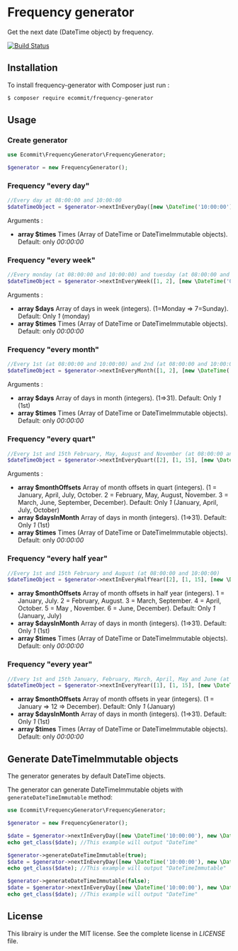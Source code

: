 # Frequency generator

Get the next date (DateTime object) by frequency.

[![Build Status](https://travis-ci.com/e-commit/frequency-generator.svg?branch=master)](https://travis-ci.com/e-commit/frequency-generator)

## Installation ##

To install frequency-generator with Composer just run :

```bash
$ composer require ecommit/frequency-generator
```

## Usage ##

### Create generator ###

```php
use Ecommit\FrequencyGenerator\FrequencyGenerator;

$generator = new FrequencyGenerator();
```

### Frequency "every day" ###

```php
//Every day at 08:00:00 and 10:00:00
$dateTimeObject = $generator->nextInEveryDay([new \DateTime('10:00:00'), new \DateTime('08:00:00')]);
```

Arguments :
* **array $times** Times (Array of DateTime or DateTimeImmutable objects). Default: only *00:00:00*


### Frequency "every week" ###

```php
//Every monday (at 08:00:00 and 10:00:00) and tuesday (at 08:00:00 and 10:00:00)
$dateTimeObject = $generator->nextInEveryWeek([1, 2], [new \DateTime('06:00:00'), new \DateTime('08:00:00')]);
```

Arguments :
* **array $days** Array of days in week (integers). (1=Monday => 7=Sunday). Default: Only *1* (monday)
* **array $times** Times (Array of DateTime or DateTimeImmutable objects). Default: only *00:00:00*


### Frequency "every month" ###

```php
//Every 1st (at 08:00:00 and 10:00:00) and 2nd (at 08:00:00 and 10:00:00)
$dateTimeObject = $generator->nextInEveryMonth([1, 2], [new \DateTime('06:00:00'), new \DateTime('08:00:00')]);
```

Arguments :
* **array $days** Array of days in month (integers). (1=>31). Default: Only *1* (1st)
* **array $times** Times (Array of DateTime or DateTimeImmutable objects). Default: only *00:00:00*


### Frequency "every quart" ###

```php
//Every 1st and 15th February, May, August and November (at 08:00:00 and 10:00:00)  
$dateTimeObject = $generator->nextInEveryQuart([2], [1, 15], [new \DateTime('06:00:00'), new \DateTime('08:00:00')]);
```

Arguments :
* **array $monthOffsets** Array of month offsets in quart (integers). (1 = January, April, July, October. 2 = February, May, August, November. 3 = March, June, September, December). Default: Only *1* (January, April, July, October)
* **array $daysInMonth** Array of days in month (integers). (1=>31). Default: Only *1* (1st)
* **array $times** Times (Array of DateTime or DateTimeImmutable objects). Default: only *00:00:00*


### Frequency "every half year" ###

```php
//Every 1st and 15th February and August (at 08:00:00 and 10:00:00)  
$dateTimeObject = $generator->nextInEveryHalfYear([2], [1, 15], [new \DateTime('06:00:00'), new \DateTime('08:00:00')]);
```


* **array $monthOffsets** Array of month offsets in half year (integers). 1 = January, July. 2 = February, August. 3 = March, September. 4 = April, October. 5 = May , November. 6 = June, December). Default: Only *1* (January, July)
* **array $daysInMonth** Array of days in month (integers). (1=>31). Default: Only *1* (1st)
* **array $times** Times (Array of DateTime or DateTimeImmutable objects). Default: only *00:00:00*


### Frequency "every year" ###

```php
//Every 1st and 15th January, February, March, April, May and June (at 08:00:00 and 10:00:00)  
$dateTimeObject = $generator->nextInEveryYear([1], [1, 15], [new \DateTime('06:00:00'), new \DateTime('08:00:00')]);
```


* **array $monthOffsets** Array of month offsets in year (integers). (1 = January => 12 => December). Default: Only *1* (January)
* **array $daysInMonth** Array of days in month (integers). (1=>31). Default: Only *1* (1st)
* **array $times** Times (Array of DateTime or DateTimeImmutable objects). Default: only *00:00:00*


## Generate DateTimeImmutable objects ##

The generator generates by default DateTime objects.

The generator can generate DateTimeImmutable objets with `generateDateTimeImmutable` method: 

```php
use Ecommit\FrequencyGenerator\FrequencyGenerator;

$generator = new FrequencyGenerator();

$date = $generator->nextInEveryDay([new \DateTime('10:00:00'), new \DateTime('08:00:00')]);
echo get_class($date); //This example will output "DateTime"

$generator->generateDateTimeImmutable(true);
$date = $generator->nextInEveryDay([new \DateTime('10:00:00'), new \DateTime('08:00:00')]);
echo get_class($date); //This example will output "DateTimeImmutable"

$generator->generateDateTimeImmutable(false);
$date = $generator->nextInEveryDay([new \DateTime('10:00:00'), new \DateTime('08:00:00')]);
echo get_class($date); //This example will output "DateTime"
```


## License ##

This librairy is under the MIT license. See the complete license in *LICENSE* file.
